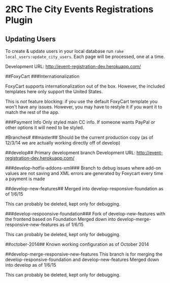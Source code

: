# 2RC The City Events Registrations Plugin

## Updating Users ##
To create & update users in your local database run `rake local_users:update_city_users`. Each page
will be processed, one at a time.

Development URL: http://event-registration-dev.herokuapp.com/

##FoxyCart
###Internationalization

FoxyCart supports internationalization out of the box. However, the included templates here only support the United States.

This is *not* feature blocking: if you use the default FoxyCart template you won't have any issues. However, you may
have to restyle it if you want it to match the rest of the app.

###Payment Info
Only styled main CC info. If someone wants PayPal or other options it will need to be styled.

#Branches#
##master##
Should be the current production copy (as of 12/3/14 we are actually working directly off of develop)

##develop##
Primary development branch
Development URL: http://event-registration-dev.herokuapp.com/

###develop-hotfix-addons-xml###
Branch to debug issues where add-on values are not saving and XML errors are generated by Foxycart
every time a payment is made

##develop-new-features##
Merged into develop-responsive-foundation as of 1/6/15

This can probably be deleted, kept only for debugging.

###develop-respoonsive-foundation###
Fork of develop-new-features with the frontend based on Foundation
Merged down into develop-merge-responsive-new-features as of 1/6/15

This can probably be deleted, kept only for debugging.

##october-2014##
Known working configuration as of October 2014

##develop-merge-responsive-new-features
This branch is for merging the develop-responsive-foundation and develop-new-features
Merged down into develop as of 1/6/15

This can probably be deleted, kept only for debugging.